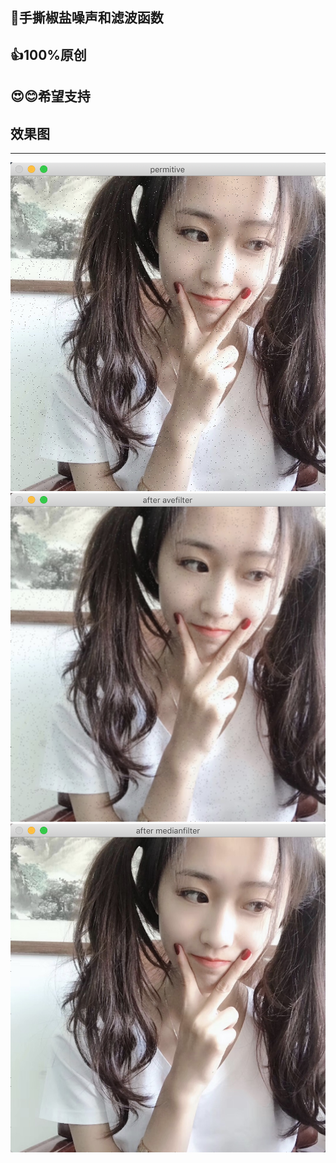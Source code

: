 ## 🍣手撕**椒盐噪声和滤波函数**
## 👍100%原创
## 😍😊希望支持


## 效果图
---
![原图](https://github.com/woshigerunze/OpenCV/blob/master/permitive.png)
![均值滤波](https://github.com/woshigerunze/OpenCV/blob/master/avefilter.png)
![中值滤波](https://github.com/woshigerunze/OpenCV/blob/master/medianfilter.png)

